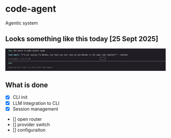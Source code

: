 # code-agent
Agentic system

## Looks something like this today [25 Sept 2025]

![sample_agent](./docs/image.png)

## What is done
- [x] CLI init
- [x] LLM Integration to CLI
- [x] Session management
- [] open router
- [] provider switch
- [] configuraiton
